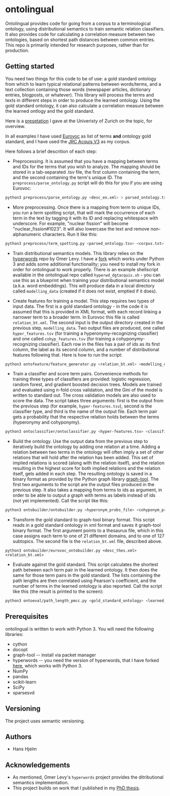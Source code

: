 # ontolingual
Ontolingual provides code for going from a corpus to a terminological ontology, using distributional semantics to train semantic relation classifiers. It also provides code for calculating a correlation measure between two ontologies, based on shortest path distances between common entries. This repo is primarily intended for research purposes, rather than for production.

## Getting started
You need two things for this code to be of use: a gold standard ontology from which to learn typical relational patterns between words/terms, and a text collection containing those words (newspaper articles, dictionary entries, blogposts, or whatever). This library will process the terms and texts in different steps in order to produce the learned ontology. Using the gold standard ontology, it can also calculate a correlation measure between the learned ontlogy and the gold standard.

Here is a [presetation](https://docs.google.com/presentation/d/1sBr6BH7fFdWgIosr9O77p-l_cFqTy9yFtRA0jKm5kj0/pub?start=true&loop=false&delayms=5000) I gave at the Univeristy of Zurich on the topic, for overview.

In all examples I have used [Eurovoc](http://eurovoc.europa.eu/) as list of terms **and** ontology gold standard, and I have used the [JRC Acquis V3](https://ec.europa.eu/jrc/en/language-technologies/jrc-acquis) as my corpus.

Here follows a brief descrition of each step:

* Preprocessing. It is assumed that you have a mapping between terms and IDs for the terms that you wish to analyze. The mapping should be stored in a tab-separated .tsv file, the first column containing the term, and the second containing the term's unique ID. The `preprocess/parse_ontology.py` script will do this for you if you are using Eurovoc:

```bash
python3 preprocess/parse_ontology.py <desc_en.xml> > parsed_ontology.tsv
```

* More preprocessing. Once there is a mapping from term to unique IDs, you run a term spotting script, that will mark the occurrence of each term in the text by tagging it with its ID and replacing whitespace with underscore. For example, "nuclear fission" will become "nuclear_fission#1023". It will also lowercase the text and remove non-alphanumeric characters. Run it like this:

```bash
python3 preprocess/term_spotting.py <parsed_ontology.tsv> <corpus.txt> > prepped_corpus.txt
```

* Train distributional semantics models. This library relies on the [hyperwords](https://bitbucket.org/omerlevy/hyperwords) repo by Omer Levy. I have a [fork](https://github.com/hans-hjelm/hyperwordshh) which works under Python 3 and adds some additional functionality; you need to install my fork in order for ontolingual to work properly. There is an example shellscript available in the ontolingual repo called `hyperwd_dgtacquis.sh` - you can use this as a blueprint when training your distributional semantics model (a.k.a. word embeddings). This will produce data in a local directory called `modelling_data` (created if it does not exist, emptied if it does).

* Create features for training a model. This step requires two types of input data. The first is a gold standard ontology - in the code it is assumed that this is provided in XML format, with each record linking a narrower term to a broader term. In Eurovoc this file is called `relation_bt.xml`. The second input is the output directory created in the previous step, `modelling_data`. Two output files are produced, one called `hyper_features.tsv` (for training a hyperonymy-recognizing classifier) and one called `cohyp_features.tsv` (for training a cohyponymy-recognizing classifier). Each row in the files has a pair of ids as its first column, the label as its second column, and a number of distributional features following that. Here is how to run the script:

```bash
python3 ontofeature/feature_generator.py <relation_bt.xml> <modelling_data>
```

* Train a classifier and score term pairs. Convenience methods for training three types of classifiers are provided: logistic regression, random forest, and gradient boosted decision trees. Models are trained and evaluated using n-fold cross validation, and the Gini of the model is written to standard out. The cross validation models are also used to score the data. The script takes three arguments: first is the output from the previous step (for example, `hyper-features.tsv`), second is the classifier type, and third is the name of the output file. Each term pair gets a probability that the respective relation holds between the terms (hyperonymy and cohyponymy).

```bash
python3 ontoclassifier/ontoclassifier.py <hyper-features.tsv> <classifier-type> <output-file>
```

* Build the ontology. Use the output data from the previous step to iteratively build the ontology by adding one relation at a time. Adding a relation between two terms in the ontology will often imply a set of other relations that will hold after the relation has been added. This set of implied relations is scored (along with the relation itself), and the relation resulting in the highest score for both implied relations and the relation itself, gets added in each step. The resulting ontology is saved in a binary format as provided by the Python graph library [graph-tool](https://graph-tool.skewed.de/). The first two arguments to the script are the output files produced in the previous step. It also takes a mapping from terms to ids as argument, in order to be able to output a graph with terms as labels instead of ids (not yet implemented). Call the script like this:

```bash
python3 ontobuilder/ontobuilder.py <hyperonym_probs_file> <cohyponym_probs_file> <term_to_id>
```

* Transform the gold standard to graph-tool binary format. This script reads in a gold standard ontology in xml format and saves it graph-tool binary format. The first argument points to a thesaurus file, which in this case assigns each term to one of 21 different domains, and to one of 127 subtopics. The second file is the `relation_bt.xml` file, described above.

```
python3 ontobuilder/eurovoc_ontobuilder.py <desc_thes.xml> <relation_bt.xml>
```

* Evaluate against the gold standard. This script calculates the shortest path between each term pair in the learned ontology. It then does the same for those term pairs in the gold standard. The lists containing the path lengths are then correlated using Pearson's coefficient, and the number of terms in the learned ontology is also reported. Call the script like this (the result is printed to the screen):

```bash
python3 ontoeval/path_length_pmcc.py <gold_standard_ontology> <learned_ontology>
```

## Prerequisites
ontolingual is written to work with Python 3. You will need the following libraries:

* cython
* docopt
* graph-tool -- install via packet manager
* hyperwords -- you need the version of hyperwords, that I have forked [here](https://github.com/hans-hjelm/hyperwordshh), which works with Python 3.
* NumPy
* pandas
* scikit-learn
* SciPy
* sparsesvd

## Versioning
The project uses semantic versioning.

## Authors
* Hans Hjelm

## Acknowledgements
* As mentioned, Omer Levy's `hyperwords` project provides the ditributional semantics implementation.
* This project builds on work that I published in my [PhD thesis](http://su.diva-portal.org/smash/record.jsf?dswid=3177&pid=diva2%3A200238&c=3&searchType=SIMPLE&language=en&query=hans+hjelm%27&af=%5B%5D&aq=%5B%5B%5D%5D&aq2=%5B%5B%5D%5D&aqe=%5B%5D&noOfRows=50&sortOrder=author_sort_asc&onlyFullText=false&sf=all).
